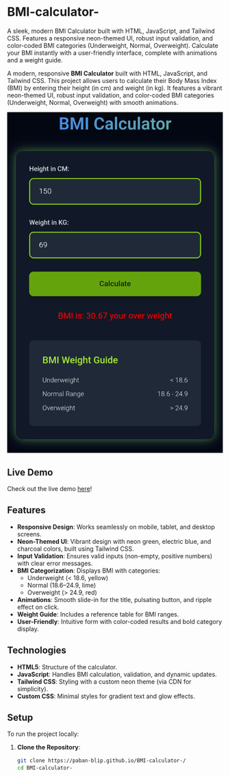 # BMI-calculator-
A sleek, modern BMI Calculator built with HTML, JavaScript, and Tailwind CSS. Features a responsive neon-themed UI, robust input validation, and color-coded BMI categories (Underweight, Normal, Overweight). Calculate your BMI instantly with a user-friendly interface, complete with animations and a weight guide.

A modern, responsive **BMI Calculator** built with HTML, JavaScript, and Tailwind CSS. This project allows users to calculate their Body Mass Index (BMI) by entering their height (in cm) and weight (in kg). It features a vibrant neon-themed UI, robust input validation, and color-coded BMI categories (Underweight, Normal, Overweight) with smooth animations.

![BMI Calculator Screenshot](Screenshot.png)

## Live Demo
Check out the live demo [here](https://paban-blip.github.io/BMI-calculator-/)!

## Features
- **Responsive Design**: Works seamlessly on mobile, tablet, and desktop screens.
- **Neon-Themed UI**: Vibrant design with neon green, electric blue, and charcoal colors, built using Tailwind CSS.
- **Input Validation**: Ensures valid inputs (non-empty, positive numbers) with clear error messages.
- **BMI Categorization**: Displays BMI with categories:
  - Underweight (< 18.6, yellow)
  - Normal (18.6–24.9, lime)
  - Overweight (> 24.9, red)
- **Animations**: Smooth slide-in for the title, pulsating button, and ripple effect on click.
- **Weight Guide**: Includes a reference table for BMI ranges.
- **User-Friendly**: Intuitive form with color-coded results and bold category display.

## Technologies
- **HTML5**: Structure of the calculator.
- **JavaScript**: Handles BMI calculation, validation, and dynamic updates.
- **Tailwind CSS**: Styling with a custom neon theme (via CDN for simplicity).
- **Custom CSS**: Minimal styles for gradient text and glow effects.

## Setup
To run the project locally:

1. **Clone the Repository**:
   ```bash
   git clone https://paban-blip.github.io/BMI-calculator-/
   cd BMI-calculator-
